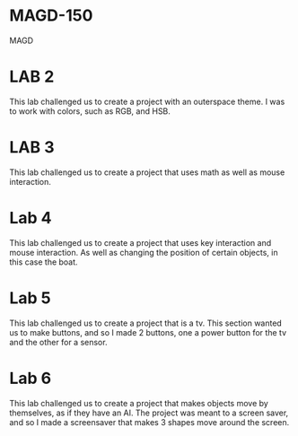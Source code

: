 # MAGD-150
MAGD 
# LAB 2
  This lab challenged us to create a project with an outerspace theme. I was to work with colors, such as RGB, and HSB. 
# LAB 3
  This lab challenged us to create a project that uses math as well as mouse interaction.
# Lab 4
  This lab challenged us to create a project that uses key interaction and mouse interaction. As well as changing the position of                    certain objects, in this case the boat. 
# Lab 5
  This lab challenged us to create a project that is a tv. This section wanted us to make buttons, and so I made 2 buttons, one a power button for the tv and the other for a sensor. 
# Lab 6
  This lab challenged us to create a project that makes objects move by themselves, as if they have an AI. The project was meant to a screen saver, and so I made a screensaver that makes 3 shapes move around the screen. 
